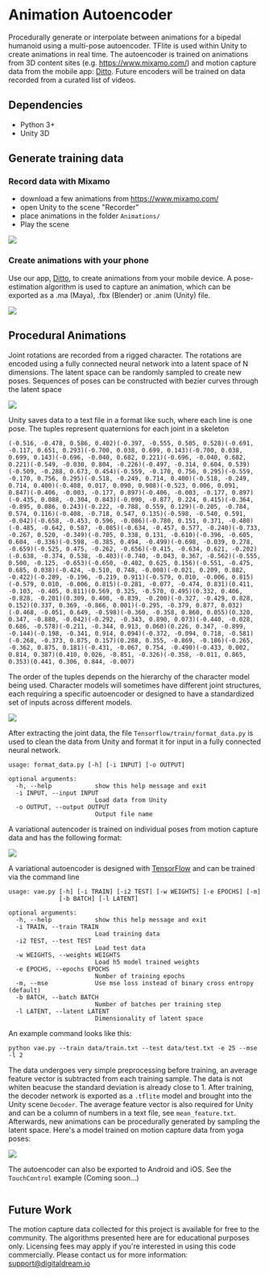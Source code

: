 # Animation Autoencoder
Procedurally generate or interpolate between animations for a bipedal humanoid using a multi-pose autoencoder. TFlite is used within Unity to create animations in real time. The autoencoder is trained on animations from 3D content sites (e.g. https://www.mixamo.com/) and motion capture data from the mobile app: [Ditto](). Future encoders will be trained on data recorded from a curated list of videos. 

## Dependencies
- Python 3+
- Unity 3D

## Generate training data

### Record data with Mixamo
- download a few animations from https://www.mixamo.com/ 
- open Unity to the scene "Recorder"
- place animations in the folder `Animations/`
- Play the scene

![](Figures/mixamo_recorder.gif)

### Create animations with your phone

Use our app, [Ditto](), to create animations from your mobile device. A pose-estimation algorithm is used to capture an animation, which can be exported as a .ma (Maya), .fbx (Blender) or .anim (Unity) file.

![](Figures/ditto_recorder.gif)

## Procedural Animations
Joint rotations are recorded from a rigged character. The rotations are encoded using a fully connected neural network into a latent space of N dimensions. The latent space can be randomly sampled to create new poses. Sequences of poses can be constructed with bezier curves through the latent space

![](Figures/animation_autoencoder.png)

Unity saves data to a text file in a format like such, where each line is one pose. The tuples represent quaternions for each joint in a skeleton 
```
(-0.516, -0.478, 0.586, 0.402)(-0.397, -0.555, 0.505, 0.528)(-0.691, -0.117, 0.651, 0.293)(-0.700, 0.038, 0.699, 0.143)(-0.700, 0.038, 0.699, 0.143)(-0.696, -0.040, 0.682, 0.221)(-0.696, -0.040, 0.682, 0.221)(-0.549, -0.030, 0.804, -0.226)(-0.497, -0.314, 0.604, 0.539)(-0.509, -0.288, 0.673, 0.454)(-0.559, -0.170, 0.756, 0.295)(-0.559, -0.170, 0.756, 0.295)(-0.518, -0.249, 0.714, 0.400)(-0.518, -0.249, 0.714, 0.400)(-0.408, 0.017, 0.090, 0.908)(-0.523, 0.006, 0.091, 0.847)(-0.406, -0.003, -0.177, 0.897)(-0.406, -0.003, -0.177, 0.897)(-0.435, 0.088, -0.304, 0.843)(-0.090, -0.877, 0.224, 0.415)(-0.364, -0.895, 0.086, 0.243)(-0.222, -0.788, 0.559, 0.129)(-0.205, -0.784, 0.574, 0.116)(-0.408, -0.718, 0.547, 0.135)(-0.598, -0.540, 0.591, -0.042)(-0.658, -0.453, 0.596, -0.086)(-0.780, 0.151, 0.371, -0.480)(-0.485, -0.642, 0.587, -0.085)(-0.634, -0.457, 0.577, -0.240)(-0.733, -0.267, 0.520, -0.349)(-0.705, 0.338, 0.131, -0.610)(-0.396, -0.605, 0.604, -0.336)(-0.598, -0.385, 0.494, -0.499)(-0.698, -0.039, 0.278, -0.659)(-0.525, 0.475, -0.262, -0.656)(-0.415, -0.634, 0.621, -0.202)(-0.638, -0.374, 0.538, -0.403)(-0.740, -0.043, 0.367, -0.562)(-0.555, 0.500, -0.125, -0.653)(-0.650, -0.402, 0.625, 0.156)(-0.551, -0.475, 0.685, 0.038)(-0.424, -0.510, 0.748, -0.008)(-0.021, 0.209, 0.882, -0.422)(-0.289, -0.196, -0.219, 0.911)(-0.579, 0.010, -0.006, 0.815)(-0.579, 0.010, -0.006, 0.815)(-0.281, -0.077, -0.474, 0.831)(0.411, -0.103, -0.405, 0.811)(0.569, 0.325, -0.570, 0.495)(0.332, 0.406, -0.828, -0.201)(0.309, 0.400, -0.839, -0.200)(-0.327, -0.429, 0.828, 0.152)(0.337, 0.369, -0.866, 0.001)(-0.295, -0.379, 0.877, 0.032)(-0.468, -0.051, 0.649, -0.598)(-0.360, -0.358, 0.860, 0.055)(0.320, 0.347, -0.880, -0.042)(-0.292, -0.343, 0.890, 0.073)(-0.440, -0.028, 0.686, -0.578)(-0.211, -0.344, 0.913, 0.060)(0.226, 0.347, -0.899, -0.144)(-0.198, -0.341, 0.914, 0.094)(-0.372, -0.094, 0.718, -0.581)(-0.268, -0.373, 0.875, 0.157)(0.288, 0.355, -0.869, -0.186)(-0.265, -0.362, 0.875, 0.181)(-0.431, -0.067, 0.754, -0.490)(-0.433, 0.002, 0.814, 0.387)(0.410, 0.026, -0.851, -0.326)(-0.358, -0.011, 0.865, 0.353)(0.441, 0.306, 0.844, -0.007)
```

The order of the tuples depends on the hierarchy of the character model being used. Character models will sometimes have different joint structures, each requiring a specific autoencoder or designed to have a standardized set of inputs across different models.

![](Figures/character_structure.png)

After extracting the joint data, the file `Tensorflow/train/format_data.py` is used to clean the data from Unity and format it for input in a fully connected neural network. 
```
usage: format_data.py [-h] [-i INPUT] [-o OUTPUT]

optional arguments:
  -h, --help            show this help message and exit
  -i INPUT, --input INPUT
                        Load data from Unity
  -o OUTPUT, --output OUTPUT
                        Output file name
```
A variational autencoder is trained on individual poses from motion capture data and has the following format:

![](TensorFlow/vae_mlp.png)

A variational autoencoder is designed with [TensorFlow]() and can be trained via the command line

```
usage: vae.py [-h] [-i TRAIN] [-i2 TEST] [-w WEIGHTS] [-e EPOCHS] [-m]
              [-b BATCH] [-l LATENT]

optional arguments:
  -h, --help            show this help message and exit
  -i TRAIN, --train TRAIN
                        Load training data
  -i2 TEST, --test TEST
                        Load test data
  -w WEIGHTS, --weights WEIGHTS
                        Load h5 model trained weights
  -e EPOCHS, --epochs EPOCHS
                        Number of training epochs
  -m, --mse             Use mse loss instead of binary cross entropy (default)
  -b BATCH, --batch BATCH
                        Number of batches per training step
  -l LATENT, --latent LATENT
                        Dimensionality of latent space
```

An example command looks like this: 

`python vae.py --train data/train.txt --test data/test.txt -e 25 --mse -l 2`

The data undergoes very simple preprocessing before training, an average feature vector is subtracted from each training sample. The data is not whiten beacuse the standard deviation is already close to 1. After training, the decoder network is exported as a `.tflite` model and brought into the Unity scene `Decoder`. The average feature vector is also required for Unity and can be a column of numbers in a text file, see `mean_feature.txt`. Afterwards, new animations can be procedurally generated by sampling the latent space. Here's a model trained on motion capture data from yoga poses:

![](Figures/yoga_decoder.gif)


The autoencoder can also be exported to Android and iOS. See the `TouchControl` example (Coming soon...)

![]()


## Future Work 

The motion capture data collected for this project is available for free to the community. The algorithms presented here are for educational purposes only. Licensing fees may apply if you're interested in using this code commercially. Please contact us for more information: support@digitaldream.io